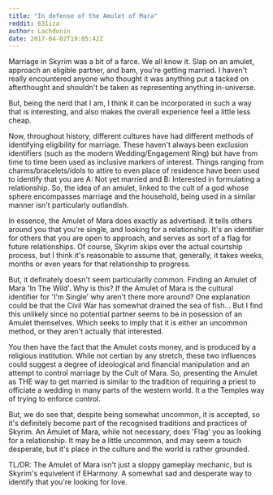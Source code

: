 ```yaml
---
title: "In defense of the Amulet of Mara"
reddit: 631iza
author: Lachdonin
date: 2017-04-02T19:05:42Z
---
```


Marriage in Skyrim was a bit of a farce. We all know it. Slap on an amulet, approach an eligible partner, and bam, you're getting married. I haven't really encountered anyone who thought it was anything put a tacked on afterthought and shouldn't be taken as representing anything in-universe. 

But, being the nerd that I am, I think it can be incorporated in such a way that is interesting, and also makes the overall experience feel a little less cheap. 

Now, throughout history, different cultures have had different methods of identifying eligibility for marriage. These haven't always been exclusion identifiers (such as the modern Wedding/Engagement Ring) but have from time to time been used as inclusive markers of interest. Things ranging from charms/bracelets/idols to attire to even place of residence have been used to identify that you are A: Not yet married and B: Interested in formulating a relationship. So, the idea of an amulet, linked to the cult of a god whose sphere encompasses marriage and the household, being used in a similar manner isn't particularly outlandish. 

In essence, the Amulet of Mara does exactly as advertised. It tells others around you that you're single, and looking for a relationship. It's an identifier for others that you are open to approach, and serves as sort of a flag for future relationships. Of course, Skyrim skips over the actual courtship process, but I think it's reasonable to assume that, generally, it takes weeks, months or even years for that relationship to progress. 

But, it definately doesn't seem particularlly common. Finding an Amulet of Mara 'In The Wild'. Why is this? If the Amulet of Mara is the cultural identifier for 'I'm Single' why aren't there more around? One explanation could be that the Civil War has somewhat drained the sea of fish... But I find this unlikely since no potential partner seems to be in posession of an Amulet themselves. Which seeks to imply that it is either an uncommon method, or they aren't actually that interested. 

You then have the fact that the Amulet costs money, and is produced by a religious institution. While not certian by any stretch, these two influences could suggest a degree of ideological and financial manipulation and an attempt to control marriage by the Cult of Mara. So, presenting the Amulet as THE way to get married is similar to the tradition of requiring a priest to officiate a wedding in many parts of the western world. It a the Temples way of trying to enforce control. 

But, we do see that, despite being somewhat uncommon, it is accepted, so it's definitely become part of the recognised traditions and practices of Skyrim. An Amulet of Mara, while not necessary, does 'Flag' you as looking for a relationship. It may be a little uncommon, and may seem a touch desperate, but it's place in the culture and the world is rather grounded.

TL/DR: The Amulet of Mara isn't just a sloppy gameplay mechanic, but is Skyrim's equivelent if EHarmony. A somewhat sad and desperate way to identify that you're looking for love. 

